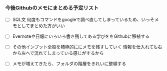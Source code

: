 ### 今後Githubのメモにまとめる予定リスト
- [ ] SQL文
何度もコマンドをgoogleで調べ直してしまっているため、いっそメモとしてまとめた方がいい

- [ ] Evernoteや日報にいろいろ書き残してある学びををGithubに移植する

- [ ] その他インプット全般を積極的ににメモを残すしていく
情報を仕入れても右から左へで流れてしまっている感じがするから

- [ ] メモが増えてきたら、フォルダの階層をきれいに整頓する
